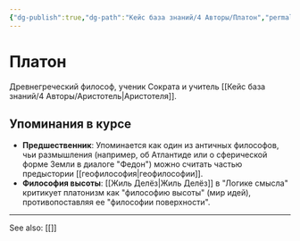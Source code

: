 ```yaml
---
{"dg-publish":true,"dg-path":"Кейс база знаний/4 Авторы/Платон","permalink":"/kejs-baza-znanij/4-avtory/platon/"}
---
```


# Платон

Древнегреческий философ, ученик Сократа и учитель [[Кейс база знаний/4 Авторы/Аристотель\|Аристотеля]].

## Упоминания в курсе
- **Предшественник**: Упоминается как один из античных философов, чьи размышления (например, об Атлантиде или о сферической форме Земли в диалоге "Федон") можно считать частью предыстории [[геофилософия\|геофилософии]].
- **Философия высоты**: [[Жиль Делёз\|Жиль Делёз]] в "Логике смысла" критикует платонизм как "философию высоты" (мир идей), противопоставляя ее "философии поверхности".






---
See also:
[[]]
